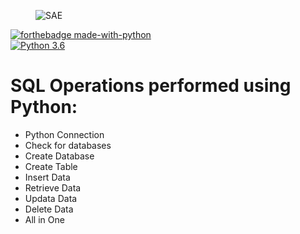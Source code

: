 <figure>
    <img src="https://i.morioh.com/e44a9decc7.png" alt="SAE" title="" />
</figure>

[![forthebadge made-with-python](http://ForTheBadge.com/images/badges/made-with-python.svg)](https://www.python.org/)                 
[![Python 3.6](https://img.shields.io/badge/python-3.6-blue.svg)](https://www.python.org/downloads/release/python-360/) 


# SQL Operations performed using Python:
<ul>
<li>Python Connection</li>
<li>Check for databases</li>
<li>Create Database</li>
<li>Create Table</li>
<li>Insert Data</li>
<li>Retrieve Data</li>
<li>Updata Data</li>
<li>Delete Data</li>
<li>All in One </li>
</ul>
